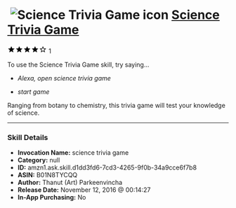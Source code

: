 # &nbsp;<img src="skill_icon" alt="Science Trivia Game icon" width="36"> [Science Trivia Game](http://alexa.amazon.com/#skills/amzn1.ask.skill.d1dd3fd6-7cd3-4265-9f0b-34a9cce6f7b8)
![4 stars](../../images/ic_star_black_18dp_1x.png)![4 stars](../../images/ic_star_black_18dp_1x.png)![4 stars](../../images/ic_star_black_18dp_1x.png)![4 stars](../../images/ic_star_black_18dp_1x.png)![4 stars](../../images/ic_star_border_black_18dp_1x.png) 1

To use the Science Trivia Game skill, try saying...

* *Alexa, open science trivia game*

* *start game*

Ranging from botany to chemistry, this trivia game will test your knowledge of science.

***

### Skill Details

* **Invocation Name:** science trivia game
* **Category:** null
* **ID:** amzn1.ask.skill.d1dd3fd6-7cd3-4265-9f0b-34a9cce6f7b8
* **ASIN:** B01N8TYCQQ
* **Author:** Thanut (Art) Parkeenvincha
* **Release Date:** November 12, 2016 @ 00:14:27
* **In-App Purchasing:** No
